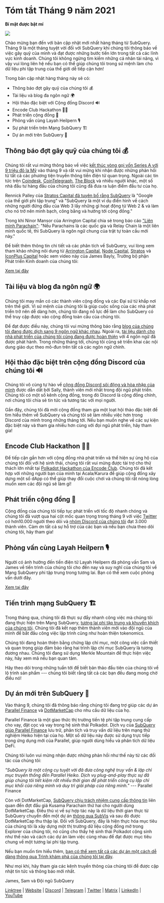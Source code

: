 # Tóm tắt Tháng 9 năm 2021

**Bí mật được bật mí**

![](https://miro.medium.com/max/700/1*nU7PnYFMR6MMBfccYE_Ujg.png)

Chào mừng bạn đến với bản cập nhật mới nhất hàng tháng từ ​​SubQuery. Tháng 9 là một tháng tuyệt vời đối với SubQuery khi chúng tôi thông báo về việc gây quỹ của mình và đạt được những bước tiến lớn trong tất cả các lĩnh vực kinh doanh. Chúng tôi không ngừng tìm kiếm những cá nhân tài năng, vì vậy vui lòng liên hệ nếu bạn có thể giúp chúng tôi trong sứ mệnh làm cho dữ liệu phi tập trung của thế giới dễ tiếp cận hơn!

Trong bản cập nhật hàng tháng này sẽ có:

- Thông báo đợt gây quỹ của chúng tôi 💰
- Tài liệu và blog đa ngôn ngữ 🌍
- Hội thảo đặc biệt với Cộng đồng Discord 🔊
- Encode Club Hackathon 👩‍🎓
- Phát triển cộng đồng 🚀
- Phỏng vấn cùng Layah Heilpern 🎙
- Sự phát triển trên Mạng SubQuery 🏗
- Dự án mới trên SubQuery 🤝

## Thông báo đợt gây quỹ của chúng tôi 💰

Chúng tôi rất vui mừng thông báo về việc [kết thúc vòng gọi vốn Series A với 9 triệu đô la Mỹ](../blogs/20210908-SubQuery-Announces-US%249-Million-Funding-Round.md) vào tháng 9 và rất vui mừng khi nhận được những phản hồi từ tất cả các phương tiện truyền thông tiền điện tử quan trọng. Ngoài các tin tức trên [Coindesk](https://www.coindesk.com/business/2021/09/08/subquery-gets-9m-in-series-a-to-improve-access-to-blockchain-data-on-polkadot/), [CoinTelegraph](https://cointelegraph.com/news/subquery-raises-9m-for-polkadot-data-protocol), [The Block](https://www.theblockcrypto.com/post/116915/subquery-indexing-protocol-polkadot-funding-saft) và nhiều người khác, một số nhà đầu tư hàng đầu của chúng tôi cũng đã đưa ra luận điểm đầu tư của họ.

Rennick Palley của [Stratos Capital đã tuyên bố rằng SubQuery](https://medium.com/stratos-technologies/the-google-of-the-decentralized-world-our-investment-in-subquery-e6e7d949b00a) là "Google của thế giới phi tập trung" và "SubQuery là một ví dụ điển hình về cách những người đứng đầu của Web 3 lấy những gì hoạt động từ Web 2 & và làm cho nó trở nên minh bạch, công bằng và hướng tới cộng đồng."

Trong khi Ninor Mansor của Arrington Capital chia sẻ trong báo cáo ["Liên minh Parachain"](https://arringtonxrpcapital.com/2021/09/17/the-league-of-parachains-polkadot/): "Nếu Parachains là các quốc gia và Relay Chain là một liên minh quốc tế, thì SubQuery là ngôn ngữ chung của trật tự toàn cầu mới này."

Để biết thêm thông tin chi tiết và các phân tích về SubQuery, vui lòng xem tham khảo những nôi dung từ [Arrington Capital](https://arringtonxrpcapital.com/2021/09/08/building-the-multi-chain-world-announcing-our-investment-into-subquery/), [Node Capital](https://www.node.capital/blog-posts/a-subquery-to-supercharge-your-insights), [Stratos](https://medium.com/stratos-technologies/the-google-of-the-decentralized-world-our-investment-in-subquery-e6e7d949b00a) và [IconPlus Capital](https://medium.com/@iconpluscapital/understanding-the-aggregation-of-data-in-subquery-network-investment-thesis-90fe8f6b7abe) hoặc xem video này của James Bayly, Trưởng bộ phận Phát triển Kinh doanh của chúng tôi:

[Xem tại đây](https://youtu.be/NRn3E-ERIds)

## Tài liệu và blog đa ngôn ngữ 🌍

Chúng tôi may mắn có các thành viên cộng đồng và các Đại sứ từ khắp nơi trên thế giới. Vì sứ mệnh của chúng tôi là giúp cuộc sống của các nhà phát triển trở nên dễ dàng hơn, chúng tôi đang nỗ lực để làm cho SubQuery có thể truy cập được vào cộng đồng toàn cầu của chúng tôi.

Để đạt được điều này, chúng tôi vui mừng thông báo rằng [blog của chúng tôi đang được dịch sang 9 ngôn ngữ khác nhau](https://blog.subquery.network/). Ngoài ra, [tài liệu dành cho nhà phát triển của chúng tôi cũng đang được hoàn thiện](https://doc.subquery.network/) với 4 ngôn ngữ đã được phát hành. Trong những tháng tới, chúng tôi cũng sẽ triển khai các nội dung giáo dục theo mô-đun trên tất cả các ngôn ngữ chính.

## Hội thảo đặc biệt trên cộng đồng Discord của chúng tôi 🔊

Chúng tôi vô cùng tự hào về [cộng đồng Discord sôi động và hòa nhập của mình](https://discord.com/invite/subquery) được dẫn dắt bởi Sally, thành viên mới nhất trong đội ngũ phát triển. Chúng tôi có một số kênh cộng đồng, trong đó Discord là cộng đồng chính, nơi chúng tôi chia sẻ tin tức và tương tác với mọi người.

Gần đây, chúng tôi đã mời cộng đồng tham gia một loạt hội thảo đặc biệt để tìm hiểu thêm về SubQuery và chúng tôi sẽ làm nhiều việc hơn trong Discord của mình trong những tháng tới. Nếu bạn muốn nghe về các sự kiện đặc biệt này và tham gia nhiều hơn cùng với đọi ngũ phát triển, hãy tham gia!

## Encode Club Hackathon 👩‍🎓

Để tiếp cận gần hơn với cộng đồng nhà phát triển và thể hiện sự ủng hộ của chúng tôi đối với hệ sinh thái, chúng tôi rất vui mừng được tài trợ cho thử thách lớn nhất tại [Polkadot Hackathon của Encode Club](https://medium.com/encode-club/polkadot-hack-challenges-7cfeba1a4c0e). Chúng tôi đã kết hợp với những người bạn của mình tại Acala/Karura để giúp cộng đồng xây dựng một số dApp có thể giúp thay đổi cuộc chơi và chúng tôi rất nóng lòng muốn xem các đội ngũ sẽ làm gì!

## Phát triển cộng đồng 🚀

Cộng đồng của chúng tôi tiếp tục phát triển với tốc độ nhanh chóng và chúng tôi đã vượt qua hai cột mốc quan trọng trong tháng 9 với việc [Twitter](https://twitter.com/SubQueryNetwork) có hơn10.000 người theo dõi và [nhóm Discord của chúng tôi](https://discord.com/invite/subquery) đạt 3.000 thành viên. Cảm ơn tất cả sự hỗ trợ của các bạn và nếu bạn chưa theo dõi chúng tôi, hãy tham gia!

## Phỏng vấn cùng Layah Heilpern 🎙

Người có ảnh hưởng đến tiền điện tử Layah Heilpern đã phỏng vấn Sam và James về tiến trình của chúng tôi cho đến nay và suy nghĩ của chúng tôi về Mạng SubQuery phi tập trung trong tương lai. Bạn có thể xem cuộc phỏng vấn dưới đây.

[Xem tại đây](https://youtu.be/WApnpFjEofg)

## Tiến trình mạng SubQuery 🏗

Trong tháng qua, chúng tôi đã thực sự đẩy nhanh công việc mà chúng tôi đang thực hiện trên Mạng SubQuery, [tương lai phi tập trung và khuyến khích của chúng tôi](../blogs/20210614-Introducing-SubQuery-Network-The-Next-Big-Step-Towards-our-Decentralised-Future.md). Chúng tôi đã kết nạp thêm thành viên mới vào đội ngũ của mình để bắt đầu công việc lập trình cũng như hoàn thiện tokenomics.

Chúng tôi đang hoàn thiện bằng chứng lập chỉ mục, một công việc cần thiết và quan trọng giúp đảm bảo rằng hai trình lập chỉ mục SubQuery là tương đương nhau. Chúng tôi đang sử dụng Merkle Mountain để thực hiện việc này, hãy xem mã nếu bạn quan tâm.

Hãy theo dõi trong những tuần tới để biết bản thảo đầu tiên của chúng tôi về lộ trình sản phẩm --- chúng tôi biết rằng tất cả các bạn đều đang mong chờ điều nó!

## Dự án mới trên SubQuery 🤝

Vào tháng 9, chúng tôi đã thông báo rằng chúng tôi đang trợ giúp các dự án [Parallel Finance](https://parallel.fi/) và [DotMarketCap](http://www.dotmarketcap.com/) cho nhu cầu dữ liệu của họ.

Parallel Finance là một giao thức thị trường tiền tệ phi tập trung cung cấp cho vay, đặt cọc và vay trong hệ sinh thái Polkadot. Dịch vụ của [SubQuery giúp Parallel Finance](../customer_announcements/20210916-Parallel-Finance-is-Creating-the-next-DeFi-Platform-using-SubQuery.md) lưu trữ, phân tích và truy vấn dữ liệu trên mạng thử nghiệm Heiko hiện tại của họ. Một số dữ liệu này được sử dụng trực tiếp trong ứng dụng mới của Parallel, giúp người dùng hiểu và phân tích dữ liệu DeFi.

Chúng tôi luôn vui mừng nhận được những phản hồi như thế này từ các đối tác của chúng tôi:

_"SubQuery là một công cụ tuyệt vời đã đưa công nghệ truy vấn & lập chỉ mục truyền thống đến Parallel Heiko. Dịch vụ plug-and-play thực sự đã giúp chúng tôi tiết kiệm rất nhiều thời gian để phát triển công cụ lập chỉ mục khối của riêng mình và duy trì giải pháp của riêng mình."_ --- Parallel Finance

Còn với DotMarketCap, [SubQuery chịu trách nhiệm cung cấp thông tin](../customer_announcements/20210909-DotMarketCap-Launches-with-Support-from-SubQuery-and-SubVis.md) liên quan đến đợt đấu giá Kusama Parachain thứ hai cho người dùng DotMarketCap. Điều thú vị về sự hợp tác này là dữ liệu thời gian thực từ SubQuery chuyển đến một dự án [thông qua SubVis](https://explorer.subquery.network/subquery/subvis-io/kusama-auction) và sau đó được DotMarketCap thu thập lại. Đối với SubQuery, đây là hiện thực hóa mục tiêu của chúng tôi là xây dựng một thị trường dữ liệu cộng đồng mở trong Explorer của chúng tôi, nó cũng cho thấy hệ sinh thái Polkadot cộng sinh như thế nào và cách các dự án làm việc cùng nhau để đạt được mục tiêu chung về một tương lai phi tập trung.

Nếu bạn muốn tìm hiểu thêm, [bạn có thể xem tất cả các dự án một cách dễ dàng thông qua Trình khám phá của chúng tôi tại đây](https://explorer.subquery.network/).

Như mọi khi, hãy tham gia các kênh truyền thông của chúng tôi để được cập nhật tin tức và thông báo mới nhất.

James, Sam và Đội ngũ SubQuery

[Linktree](https://linktr.ee/subquerynetwork) | [Website](https://subquery.network/) | [Discord](https://discord.com/invite/78zg8aBSMG) | [Telegram](https://t.me/subquerynetwork) | [Twitter](https://twitter.com/subquerynetwork) | [Matrix](https://matrix.to/#/#subquery:matrix.org) | [LinkedIn](https://www.linkedin.com/company/subquery) | [YouTube](https://www.youtube.com/channel/UCi1a6NUUjegcLHDFLr7CqLw)
